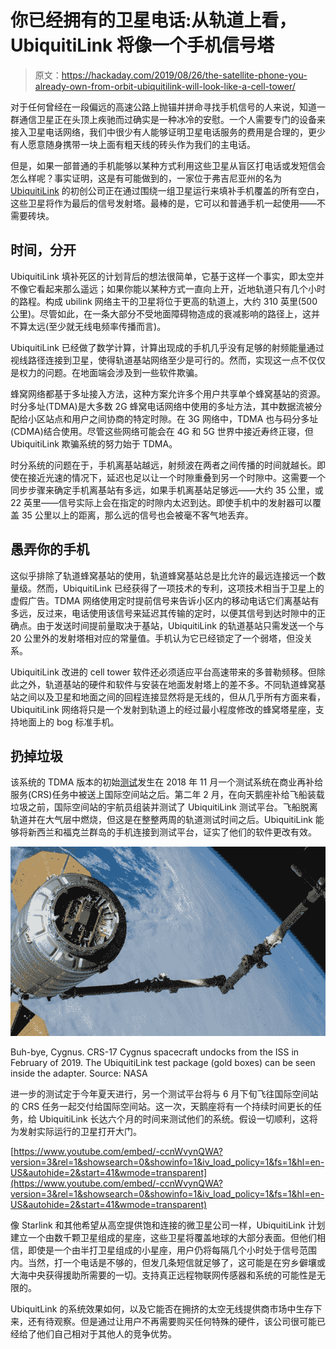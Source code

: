# 你已经拥有的卫星电话:从轨道上看，UbiquitiLink 将像一个手机信号塔

> 原文：<https://hackaday.com/2019/08/26/the-satellite-phone-you-already-own-from-orbit-ubiquitilink-will-look-like-a-cell-tower/>

对于任何曾经在一段偏远的高速公路上抛锚并拼命寻找手机信号的人来说，知道一群通信卫星正在头顶上疾驰而过确实是一种冰冷的安慰。一个人需要专门的设备来接入卫星电话网络，我们中很少有人能够证明卫星电话服务的费用是合理的，更少有人愿意随身携带一块上面有粗天线的砖头作为我们的主电话。

但是，如果一部普通的手机能够以某种方式利用这些卫星从盲区打电话或发短信会怎么样呢？事实证明，这是有可能做到的，一家位于弗吉尼亚州的名为 [UbiquitiLink](https://www.ubiquitilink.com/) 的初创公司正在通过围绕一组卫星运行来填补手机覆盖的所有空白，这些卫星将作为最后的信号发射塔。最棒的是，它可以和普通手机一起使用——不需要砖块。

## 时间，分开

UbiquitiLink 填补死区的计划背后的想法很简单，它基于这样一个事实，即太空并不像它看起来那么遥远；如果你能以某种方式一直向上开，近地轨道只有几个小时的路程。构成 ubilink 网络主干的卫星将位于更高的轨道上，大约 310 英里(500 公里)。尽管如此，在一条大部分不受地面障碍物造成的衰减影响的路径上，这并不算太远(至少就无线电频率传播而言)。

UbiquitiLink 已经做了数学计算，计算出现成的手机几乎没有足够的射频能量通过视线路径连接到卫星，使得轨道基站网络至少是可行的。然而，实现这一点不仅仅是权力的问题。在地面端会涉及到一些软件欺骗。

蜂窝网络都基于多址接入方法，这种方案允许多个用户共享单个蜂窝基站的资源。时分多址(TDMA)是大多数 2G 蜂窝电话网络中使用的多址方法，其中数据流被分配给小区站点和用户之间协商的特定时隙。在 3G 网络中，TDMA 也与码分多址(CDMA)结合使用。尽管这些网络可能会在 4G 和 5G 世界中接近寿终正寝，但 UbiquitiLink 欺骗系统的努力始于 TDMA。

时分系统的问题在于，手机离基站越远，射频波在两者之间传播的时间就越长。即使在接近光速的情况下，延迟也足以让一个时隙重叠到另一个时隙中。这需要一个同步步骤来确定手机离基站有多远，如果手机离基站足够远——大约 35 公里，或 22 英里——信号实际上会在指定的时隙内太迟到达。即使手机中的发射器可以覆盖 35 公里以上的距离，那么远的信号也会被毫不客气地丢弃。

## 愚弄你的手机

这似乎排除了轨道蜂窝基站的使用，轨道蜂窝基站总是比允许的最远连接远一个数量级。然而，UbiquitiLink 已经获得了一项技术的专利，这项技术相当于卫星上的虚假广告。TDMA 网络使用定时提前信号来告诉小区内的移动电话它们离基站有多远，反过来，电话使用该信号来延迟其传输的定时，以便其信号到达时隙中的正确点。由于发送时间提前量取决于基站，UbiquitiLink 的轨道基站只需发送一个与 20 公里外的发射塔相对应的常量值。手机认为它已经锁定了一个弱塔，但没关系。

UbiquitiLink 改进的 cell tower 软件还必须适应平台高速带来的多普勒频移。但除此之外，轨道基站的硬件和软件与安装在地面发射塔上的差不多。不同轨道蜂窝基站之间以及卫星和地面之间的回程连接显然将是无线的，但从几乎所有方面来看，UbiquitiLink 网络将只是一个发射到轨道上的经过最小程度修改的蜂窝塔星座，支持地面上的 bog 标准手机。

## 扔掉垃圾

该系统的 TDMA 版本的初始[测试](https://www.nasa.gov/mission_pages/station/research/experiments/explorer/Investigation.html?#id=7844)发生在 2018 年 11 月一个测试系统在商业再补给服务(CRS)任务中被送上国际空间站之后。第二年 2 月，在向天鹅座补给飞船装载垃圾之前，国际空间站的宇航员组装并测试了 UbiquitiLink 测试平台。飞船脱离轨道并在大气层中燃烧，但这是在整整两周的轨道测试时间之后。UbiquitiLink 能够将新西兰和福克兰群岛的手机连接到测试平台，证实了他们的软件更改有效。

[![](img/41265ad0be77229100aade37b14dcbd2.png)](https://hackaday.com/wp-content/uploads/2019/08/ubiquitilink-cygnus.jpeg)

Buh-bye, Cygnus. CRS-17 Cygnus spacecraft undocks from the ISS in February of 2019\. The UbiquitiLink test package (gold boxes) can be seen inside the adapter. Source: NASA

进一步的测试定于今年夏天进行，另一个测试平台将与 6 月下旬飞往国际空间站的 CRS 任务一起交付给国际空间站。这一次，天鹅座将有一个持续时间更长的任务，给 UbiquitiLink 长达六个月的时间来测试他们的系统。假设一切顺利，这将为发射实际运行的卫星打开大门。

 [https://www.youtube.com/embed/-ccnWvynQWA?version=3&rel=1&showsearch=0&showinfo=1&iv_load_policy=1&fs=1&hl=en-US&autohide=2&start=41&wmode=transparent](https://www.youtube.com/embed/-ccnWvynQWA?version=3&rel=1&showsearch=0&showinfo=1&iv_load_policy=1&fs=1&hl=en-US&autohide=2&start=41&wmode=transparent)



像 Starlink 和其他希望从高空提供饱和连接的微卫星公司一样，UbiquitiLink 计划建立一个由数千颗卫星组成的星座，这些卫星将覆盖地球的大部分表面。但他们相信，即使是一个由半打卫星组成的小星座，用户仍将每隔几个小时处于信号范围内。当然，打一个电话是不够的，但发几条短信就足够了，这可能是在穷乡僻壤或大海中央获得援助所需要的一切。支持真正远程物联网传感器和系统的可能性是无限的。

UbiquitLink 的系统效果如何，以及它能否在拥挤的太空无线提供商市场中生存下来，还有待观察。但是通过让用户不再需要购买任何特殊的硬件，该公司很可能已经给了他们自己相对于其他人的竞争优势。